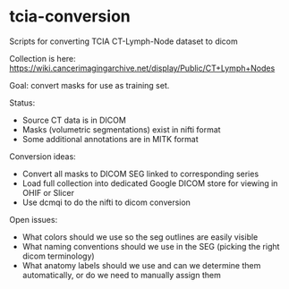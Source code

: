 # tcia-conversion
Scripts for converting TCIA CT-Lymph-Node dataset to dicom

Collection is here: https://wiki.cancerimagingarchive.net/display/Public/CT+Lymph+Nodes

Goal: convert masks for use as training set.

Status:
* Source CT data is in DICOM
* Masks (volumetric segmentations) exist in nifti format
* Some additional annotations are in MITK format

Conversion ideas:
* Convert all masks to DICOM SEG linked to corresponding series
* Load full collection into dedicated Google DICOM store for viewing in OHIF or Slicer
* Use dcmqi to do the nifti to dicom conversion

Open issues:
* What colors should we use so the seg outlines are easily visible
* What naming conventions should we use in the SEG (picking the right dicom terminology)
* What anatomy labels should we use and can we determine them automatically, or do we need to manually assign them
